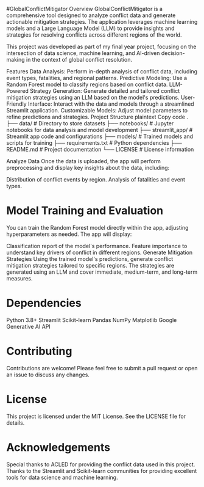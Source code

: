 #GlobalConflictMitigator
Overview
GlobalConflictMitigator is a comprehensive tool designed to analyze conflict data and generate actionable mitigation strategies. The application leverages machine learning models and a Large Language Model (LLM) to provide insights and strategies for resolving conflicts across different regions of the world.

This project was developed as part of my final year project, focusing on the intersection of data science, machine learning, and AI-driven decision-making in the context of global conflict resolution.

Features
Data Analysis: Perform in-depth analysis of conflict data, including event types, fatalities, and regional patterns.
Predictive Modeling: Use a Random Forest model to classify regions based on conflict data.
LLM-Powered Strategy Generation: Generate detailed and tailored conflict mitigation strategies using an LLM based on the model's predictions.
User-Friendly Interface: Interact with the data and models through a streamlined Streamlit application.
Customizable Models: Adjust model parameters to refine predictions and strategies.
Project Structure
plaintext
Copy code
.
├── data/                   # Directory to store datasets
├── notebooks/              # Jupyter notebooks for data analysis and model development
├── streamlit_app/          # Streamlit app code and configurations
├── models/                 # Trained models and scripts for training
├── requirements.txt        # Python dependencies
├── README.md               # Project documentation
└── LICENSE                 # License information

Analyze Data
Once the data is uploaded, the app will perform preprocessing and display key insights about the data, including:

Distribution of conflict events by region.
Analysis of fatalities and event types.

# Model Training and Evaluation
You can train the Random Forest model directly within the app, adjusting hyperparameters as needed. The app will display:

Classification report of the model's performance.
Feature importance to understand key drivers of conflict in different regions.
Generate Mitigation Strategies
Using the trained model's predictions, generate conflict mitigation strategies tailored to specific regions. The strategies are generated using an LLM and cover immediate, medium-term, and long-term measures.

# Dependencies
Python 3.8+
Streamlit
Scikit-learn
Pandas
NumPy
Matplotlib
Google Generative AI API

# Contributing
Contributions are welcome! Please feel free to submit a pull request or open an issue to discuss any changes.

# License
This project is licensed under the MIT License. See the LICENSE file for details.

# Acknowledgements
Special thanks to ACLED for providing the conflict data used in this project.
Thanks to the Streamlit and Scikit-learn communities for providing excellent tools for data science and machine learning.
